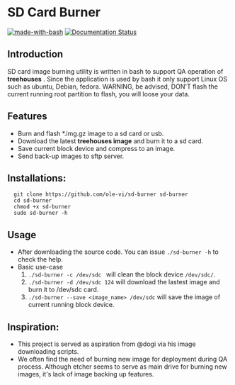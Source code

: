 # SD Card Burner
[![made-with-bash](https://img.shields.io/badge/Made%20with-Bash-1f425f.svg)](https://www.gnu.org/software/bash/) 
[![Documentation Status](https://readthedocs.org/projects/sd-burner/badge/?version=latest)](https://sd-burner.readthedocs.io/en/latest/?badge=latest)

## Introduction 
SD card image burning utility is written in bash to support QA operation of **treehouses** . Since the application is used by bash it only support Linux OS such as ubuntu, Debian, fedora. WARNING, be advised, DON'T flash the current running root partition to flash, you will loose your data. 

## Features
 - Burn and flash \*.img.gz image to a sd card or usb.
 - Download the latest **treehouses image** and burn it to a sd card.
 - Save current block device and compress to an image.
 - Send back-up images to sftp server. 

## Installations:
```
  git clone https://github.com/ole-vi/sd-burner sd-burner
  cd sd-burner
  chmod +x sd-burner
  sudo sd-burner -h 
```

## Usage
 - After downloading the source code. You can issue `./sd-burner -h` to check the help. 
 - Basic use-case
   1. `./sd-burner -c /dev/sdc ` will clean the block device `/dev/sdc/`.
   2. `./sd-burner -d /dev/sdc 124` will download the lastest image and burn it to /dev/sdc card.
   3. `./sd-burner --save <image_name> /dev/sdc` will save the image of current running block device.

## Inspiration:

 - This project is served as aspiration from @dogi via his image downloading scripts. 
 - We often find the need of burning new image for deployment during QA process. Although etcher seems to serve as main drive for burning new images, it's lack of image backing up features. 
